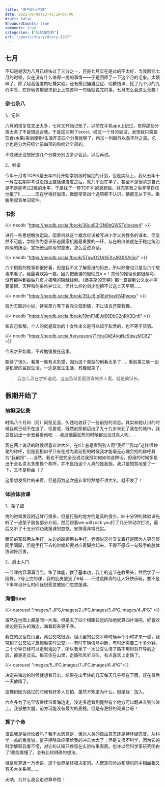```yaml
---
title: "天气阴心气晴"
date: 2022-08-09T13:41:29+08:00
draft: false
ShowWordCounts: true
comments: true
categories: ["记忆面包机"]
url: "/posts/diary/diary-2207"
---
```


## 七月

不知道是因为八月已经快过了三分之一，还是七月实在是过的不太好，当我回忆七月的时候，实在没有什么值得一提的事情——于是回顾了一下这个月的毛象。太琐碎了，除了超高强度的吐槽实验，还有摸到猫猫屁屁、助教结课、摇了九个月的九价中签、在妙仙包那里求到上上签这种一句话就说完的事。七月怎么会这么无趣！

### 杂七杂八

1、记账

六月的报复性支出太多，七月又开始记账了。以前在手机app上记过，觉得那些分类太多了不是很适合我。于是这次用了excel，经过一个月的尝试，发现我只需要饮食/水果/美丽废物/生活开支四个分类就够了，再加一列额外以备不时之需。总计也是分为只统计前四项的和统计全部的。

不过我还没想好这几个分类分别占多少合适，以后再说。

2、韩语

今年十月考TOPIK是去年四月开始学初级时候定的计划，但是实际上，我从去年十一月左右期中考试没跟上直播课进度之后，就几乎没在学了。甚至不是很清楚自己是不是能考过2级的水平，于是找了一套TOPIKⅠ的真题做。对完答案之后非常自信地报了Ⅱ…………现在学得好崩溃，做题常常四个选项都不认识，猜都无从下手。重新用起背单词软件。

### 书影

{{< neodb "https://neodb.social/book/36uoE3r3N0bQWSTdIoksw4" >}}

进行一些思想解放运动。国家机器这个概念应该被写进小学义务教务的课本，但显然不可能，学校作为意识形态国家机器最重要的一环，存在的价值就在于稳定统治阶级的统治、宣扬统治阶级的意志，怎么会说真话。

{{< neodb "https://neodb.social/book/5TgwO2UrhEXyJKGlXAiSol" >}}

六个倒叙的故事都很好看，但是我不太了解香港的历史，所以好像也只是当六个故事来看了。我最喜欢第一篇，因为把我骗的很彻底= =！其他的推理也都很精彩，没有那种到最后几页才揭晓的隐藏线索。《泰美斯的天秤》那一篇提到公义女神需要蒙眼、天秤和剑来维护公义，但什么样的剑才能把不公送上天平啊……

{{< neodb "https://neodb.social/book/35Lc6IgREeHjevIYAPwpxx" >}}

较为无聊的小说，读完简介等于看完全部剧情，不过语言还算有趣。

{{< neodb "https://neodb.social/book/19mPNEJd68DbC2nRX3Dnfi" >}}

和自己和解，个人的就是政治的！女性主义是可以起于私愤的，也不等于厌男。

{{< neodb "https://neodb.social/tv/season/71HcaOkE4VqNcStjwzMC8Z" >}}

今天才开始看，不过勉强放在这里。

期待了很久，看第一集有点失望，因为这个类型的剧看太多了……看到第三集一边是机智的监狱生活，一边是医生生活，有趣起来了。

> 我怎么现在才知道呢，这座监狱里最狠毒的杀人魔，就是典狱长。

## 假期开始了

### 前担回忆录

时隔八个月和（前）同担见面，久违地收获了一些前担的消息。其实和她认识的时候我就已经不在追了，但是呢，既然前担都迈出了九十九步来到了我在的城市，我总要迈出一步去看看他吧……我追他最狂热的时候都没见过真人呢……

我在网上说话的时候很喜欢讲大名。在tl上总是看到别人用“我担”“我cp”这样很神秘的称呼，但是我担似乎只有在成为我前担的时候我才能毫无心理负担的称呼其为“我前担”……当然，我也不是完全没说过我担如何如何这种话，但用的时候多是出于全名讲太多想换个称呼，并不是指这个人真的是我担。我只是短暂地爱了一下，又不是粉丝（？

这里想发照片的来着，但是因为这次是非常坦然地不讲大名，就不发了！

### 体验体验课

1、架子鼓

找的时候发现附近琴行很多，但是打鼓的地方倒是真的很少。四十分钟的体验课先听了一通架子鼓各部分介绍，然后跟着we will rock you打了几分钟动次打次，最后又听了十五分钟劝我报课的忽悠，安排得非常充实。

面前的军鼓用左手打，左边的踩镲用右手打，老师说这样交叉着打是因为人更习惯同手同脚，但是手打下去的时候却要对应着脚抬起来，不得不感叹一句鼓手的肢体协调好厉害。

2、爵士入门

一节课内容满满当当，练了体能，教了基本功，我上的这节在教甩头，然后学了一段舞。2号上完的课，我的肚皮酸到了6号……不过跳舞真的让人好快乐啊，要不是下半年没什么时间我很愿意被她们忽悠报课。

### 海懵time

{{< carousel "images/1.JPG,images/2.JPG,images/3.JPG,images/4.JPG" >}}

虽然在地图上都是同一片海，但是去了四个相距较远的陆地就算四片海吧。好喜欢岸边是石头的海边，海看起来更干净。

我住的民宿在山里，离公交站很近。但山里的公交平峰时候半个小时才来一趟，我常到了公交站才想起看实时公交——有时车辆信号中断，有时还需要二十多分钟。二十分钟已经可以走到海边了，所以我坐了一次公交认清了路不用时刻开导航之后，都是走过去。每天住在山里，走路吹风听鸟叫，有点喜欢上走路了。

{{< carousel "images/5.JPG,images/7.JPG,images/6.JPG">}}

决定来海边的时候就想看日出，结果在山里住的几天每天几乎都在下雨，好在最后一天放晴了。

这棵树因为路过的时候有好多人在拍，虽然不知道为什么，但是我：加入。

六点多为了吃早饭继续沿着海边走，没走多远看到竟然有个地方可以翻进去到沙滩上。我怒拍大腿，前方可能没有最大的麦穗，但是有更好的观景台呀！

### 算了个命

该说我是宿命论者吗？我不太愿意是，但对人类的自由意志还是持怀疑态度。从科学一点的角度说，量子擦除效应带给我的冲击太大了；但是又很不科学，因为它的科学解释我看不懂，对它的认知只停留在实验结果表面。也许以后科学家研究明白了/我能看懂了，会有比较明确的想法。

但是就算退一万步讲，这个世界是终极决定的。人既定的命运和随机的手相面相又有多大关系呢……

天呐，为什么我会走进算命馆！